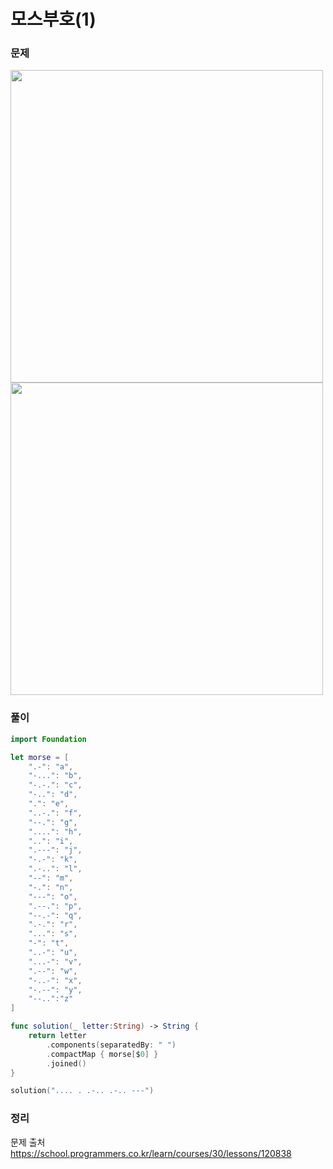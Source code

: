 #  모스부호(1)

### 문제
<img src="https://user-images.githubusercontent.com/64088377/199628957-09f25c86-5a52-463c-8145-c629f50a1490.png" width="500" >
<img src="https://user-images.githubusercontent.com/64088377/199628954-7970eef1-874c-4573-9339-ec91afb492f6.png" width="500" >


### 풀이 <br>
```swift 
import Foundation

let morse = [
    ".-": "a",
    "-...": "b",
    "-.-.": "c",
    "-..": "d",
    ".": "e",
    "..-.": "f",
    "--.": "g",
    "....": "h",
    "..": "i",
    ".---": "j",
    "-.-": "k",
    ".-..": "l",
    "--": "m",
    "-.": "n",
    "---": "o",
    ".--.": "p",
    "--.-": "q",
    ".-.": "r",
    "...": "s",
    "-": "t",
    "..-": "u",
    "...-": "v",
    ".--": "w",
    "-..-": "x",
    "-.--": "y",
    "--..":"z"
]

func solution(_ letter:String) -> String {
    return letter
        .components(separatedBy: " ")
        .compactMap { morse[$0] }
        .joined()
}

solution(".... . .-.. .-.. ---")

```

### 정리 <br>


문제 출처 <br>
https://school.programmers.co.kr/learn/courses/30/lessons/120838
